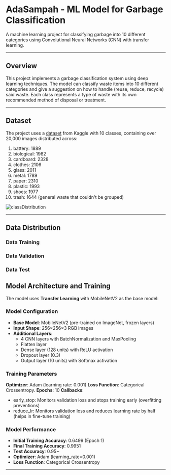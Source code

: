 # AdaSampah - ML Model for Garbage Classification

A machine learning project for classifying garbage into 10 different categories using Convolutional Neural Networks (CNN) with transfer learning. 

---
## Overview
This project implements a garbage classification system using deep learning techniques. The model can classify waste items into 10 different categories and give a suggestion on how to handle (reuse, reduce, recycle) said waste. Each class represents a type of waste with its own recommended method of disposal or treatment.

---
## Dataset

The project uses a [dataset](https://www.kaggle.com/datasets/sudipp/garbage-dataset-9-classes/data) from Kaggle with 10 classes, containing over 20,000 images distributed across:

1. battery: 1889
2. biological: 1982
3. cardboard: 2328
4. clothes: 2106
5. glass: 2011
6. metal: 1789
7. paper: 2310
8. plastic: 1993
9. shoes: 1977
10. trash: 1644 (general waste that couldn't be grouped)

![classDistribution]("assets/classDistribution.png")

---
## Data Distribution
### Data Training
### Data Validation
### Data Test


## Model Architecture and Training

The model uses **Transfer Learning** with MobileNetV2 as the base model:

### Model Configuration
- **Base Model**: MobileNetV2 (pre-trained on ImageNet, frozen layers)
- **Input Shape**: 256×256×3 RGB images
- **Additional Layers**:
  - 4 CNN layers with BatchNormalization and MaxPooling
  - Flatten layer
  - Dense layer (128 units) with ReLU activation
  - Dropout layer (0.3)
  - Output layer (10 units) with Softmax activation

### Training Parameters
**Optimizer**: Adam (learning rate: 0.001)
**Loss Function**: Categorical Crossentropy.
**Epochs**: 10
**Callbacks**: 
- early_stop: Monitors validation loss and stops training early (overfitting preventions)
- reduce_lr: Monitors validation loss and reduces learning rate by half (helps in fine-tune training)

### Model Performance
- **Initial Training Accuracy**: 0.6499 (Epoch 1)
- **Final Training Accuracy**: 0.9951
- **Test Accuracy**: 0.95~
- **Optimizer**: Adam (learning_rate=0.001)
- **Loss Function**: Categorical Crossentropy

---




